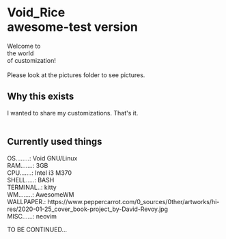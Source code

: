 <h1>
  Void_Rice <br>
  awesome-test version
</h1>
                            Welcome to<br>                                             
                            the  world <br>                                      
                         of customization!<br> 
</br>
Please look at the pictures folder to see pictures.
<h2>
Why this exists<br>
</h2>
I wanted to share my customizations. That's it.<br>
<br>
<h2>
Currently used things <br>
 </h2>
OS........: Void GNU/Linux<br>
RAM.......: 3GB<br>
CPU.......: Intel i3 M370<br>
SHELL.....: BASH<br>
TERMINAL..: kitty<br>
WM........: AwesomeWM<br>
WALLPAPER.: https://www.peppercarrot.com/0_sources/0ther/artworks/hi-res/2020-01-25_cover_book-project_by-David-Revoy.jpg <br>
MISC......: neovim<br>
  
TO BE CONTINUED...
